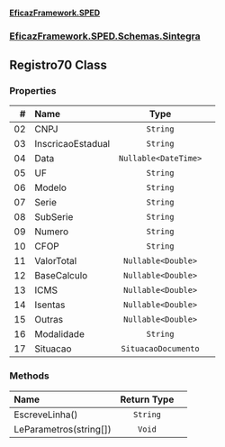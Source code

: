 #### [EficazFramework.SPED](EficazFrameworkSPED.md 'EficazFramework SPED')
### [EficazFramework.SPED.Schemas.Sintegra](EficazFramework.SPED.Schemas.Sintegra.md 'EficazFramework.SPED.Schemas.Sintegra')

## Registro70 Class
### Properties

| # | Name | Type | |
| ---: | :--- | :---: | :--- |
| 02 | CNPJ | `String` |  |
| 03 | InscricaoEstadual | `String` |  |
| 04 | Data | `Nullable<DateTime>` |  |
| 05 | UF | `String` |  |
| 06 | Modelo | `String` |  |
| 07 | Serie | `String` |  |
| 08 | SubSerie | `String` |  |
| 09 | Numero | `String` |  |
| 10 | CFOP | `String` |  |
| 11 | ValorTotal | `Nullable<Double>` |  |
| 12 | BaseCalculo | `Nullable<Double>` |  |
| 13 | ICMS | `Nullable<Double>` |  |
| 14 | Isentas | `Nullable<Double>` |  |
| 15 | Outras | `Nullable<Double>` |  |
| 16 | Modalidade | `String` |  |
| 17 | Situacao | `SituacaoDocumento` |  |
### Methods

| Name | Return Type | |
| :--- | :---: | :--- |
| EscreveLinha() | `String` |  |
| LeParametros(string[]) | `Void` |  |
